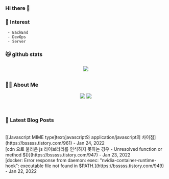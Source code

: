 
### Hi there 👋   

### 📖   Interest  
     - BackEnd
     - DevOps   
     - Server  

###  🐱 github stats  

<div id="main" align="center">
    <img src="https://github-readme-stats.vercel.app/api?username=qpyu66&hide=stars,contribs&count_private=true&show_icons=true"
        style="height: auto; margin-left: 20px; margin-right: 20px; padding: 10px;"/>
</div>

###  💁‍♀️ About Me  
<p align="center">
    <a href="https://bsssss.tistory.com/"><img src="https://img.shields.io/badge/Blog-FF5722?style=flat-square&logo=Blogger&logoColor=white"/></a>
    <a href="mailto:qpyu66@gmail.com"><img src="https://img.shields.io/badge/Gmail-d14836?style=flat-square&logo=Gmail&logoColor=white&link=qpyu66@gmail.com"/></a>
</p>

<br>

### 📕 Latest Blog Posts   
<br>
[[Javascript MIME type]text/javascript와 application/javascript의 차이점](https://bsssss.tistory.com/961) - Jan 24, 2022<br>
[cdn 으로 불러온 js 라이브러리를 인식하지 못하는 경우 - Unresolved function or method $()](https://bsssss.tistory.com/947) - Jan 23, 2022<br>
[docker: Error response from daemon: exec: "nvidia-container-runtime-hook": executable file not found in $PATH.](https://bsssss.tistory.com/949) - Jan 22, 2022<br>
